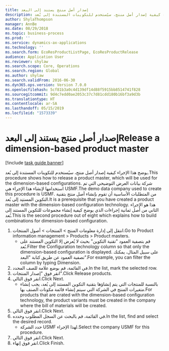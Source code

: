 ```yaml
---
title: إصدار أصل منتج يستند إلى البعد
description: يوضح هذا الإجراء كيفية إصدار أصل منتج، سيُستخدم للتكوينات المستندة إلى بُعد.
author: ShylaThompson
manager: AnnBe
ms.date: 08/29/2018
ms.topic: business-process
ms.prod: ''
ms.service: dynamics-ax-applications
ms.technology: ''
ms.search.form: EcoResProductListPage, EcoResProductRelease
audience: Application User
ms.reviewer: shylaw
ms.search.scope: Core, Operations
ms.search.region: Global
ms.author: shylaw
ms.search.validFrom: 2016-06-30
ms.dyn365.ops.version: Version 7.0.0
ms.openlocfilehash: 5cf81b3a0c4d139df14d88f5915bb8514741f828
ms.sourcegitcommit: 9d4c7edd0ae2053c37c7d81cdd180b16bf3a9d3b
ms.translationtype: HT
ms.contentlocale: ar-SA
ms.lasthandoff: 05/15/2019
ms.locfileid: "1573339"
---
```

# <a name="release-a-dimension-based-product-master"></a><span data-ttu-id="2e627-103">إصدار أصل منتج يستند إلى البعد</span><span class="sxs-lookup"><span data-stu-id="2e627-103">Release a dimension-based product master</span></span>

[!include [task guide banner](../../includes/task-guide-banner.md)]

<span data-ttu-id="2e627-104">يوضح هذا الإجراء كيفية إصدار أصل منتج، سيُستخدم للتكوينات المستندة إلى بُعد.</span><span class="sxs-lookup"><span data-stu-id="2e627-104">This procedure shows how to release a product master, which will be used for the dimension-based configurations.</span></span> <span data-ttu-id="2e627-105">شركة بيانات العرض التوضيحي التي تم استخدامها لإنشاء هذا الإجراء هي USMF.</span><span class="sxs-lookup"><span data-stu-id="2e627-105">The demo data company used to create this procedure is USMF.</span></span> <span data-ttu-id="2e627-106">من المتطلبات الأساسية أن تقوم بإنشاء أصل منتج بتقنية التكوين المستنِد إلى بُعد.</span><span class="sxs-lookup"><span data-stu-id="2e627-106">It is a prerequisite that you have created a product master with the dimension-based configuration technology.</span></span> <span data-ttu-id="2e627-107">هذا هو الإجراء الثاني من أصل ثمانية إجراءات الذي يوضح كيفية إنشاء مجموعات للتكوين المستند إلى بُعد.</span><span class="sxs-lookup"><span data-stu-id="2e627-107">This is the second procedure out of eight which explains how to build combinations for dimension-based configuration.</span></span>

1. <span data-ttu-id="2e627-108">‏‫انتقل إلى إدارة معلومات المنتج‬ > المنتجات > أصول المنتجات‬‬.</span><span class="sxs-lookup"><span data-stu-id="2e627-108">Go to Product information management > Products > Product masters.</span></span>
    * <span data-ttu-id="2e627-109">قم بتصفية العمود "تقنية التكوين" بحيث لا يُعرض إلا التكوين المستند على بُعد.</span><span class="sxs-lookup"><span data-stu-id="2e627-109">Filter the Configuration technology column so that only the dimension-based configuration is displayed.</span></span> <span data-ttu-id="2e627-110">على سبيل المثال، يمكنك تصفية العمود عن طريق كتابة "البعد".</span><span class="sxs-lookup"><span data-stu-id="2e627-110">For example, you can filter the column by typing Dimension.</span></span>    
2. <span data-ttu-id="2e627-111">في القائمة، قم بوضع علامة للصف المحدد.</span><span class="sxs-lookup"><span data-stu-id="2e627-111">In the list, mark the selected row.</span></span>
3. <span data-ttu-id="2e627-112">انقر فوق "إصدار المنتجات".</span><span class="sxs-lookup"><span data-stu-id="2e627-112">Click Release products.</span></span>
4. <span data-ttu-id="2e627-113">انقر فوق التالي.</span><span class="sxs-lookup"><span data-stu-id="2e627-113">Click Next.</span></span>
    * <span data-ttu-id="2e627-114">بالنسبة للمنتجات التي يتم إنشاؤها بتقنية التكوين المستند إلى بُعد، يجب إنشاء متغيرات المنتج في الشركة التي سيتم إنشاء قائمة مكونات الصنف بها.</span><span class="sxs-lookup"><span data-stu-id="2e627-114">For products that are crated with the dimension-based configuration technology, the product variants must be created in the company where the bill of materials will be created.</span></span>  
5. <span data-ttu-id="2e627-115">انقر فوق التالي.</span><span class="sxs-lookup"><span data-stu-id="2e627-115">Click Next.</span></span>
6. <span data-ttu-id="2e627-116">في القائمة، قم بالبحث عن السجل المطلوب وحدده.</span><span class="sxs-lookup"><span data-stu-id="2e627-116">In the list, find and select the desired record.</span></span>
    * <span data-ttu-id="2e627-117">حدد الشركة USMF لهذا الإجراء.</span><span class="sxs-lookup"><span data-stu-id="2e627-117">Select the company USMF for this procedure.</span></span>  
7. <span data-ttu-id="2e627-118">انقر فوق التالي.</span><span class="sxs-lookup"><span data-stu-id="2e627-118">Click Next.</span></span>
8. <span data-ttu-id="2e627-119">انقر فوق إنهاء.</span><span class="sxs-lookup"><span data-stu-id="2e627-119">Click Finish.</span></span>

